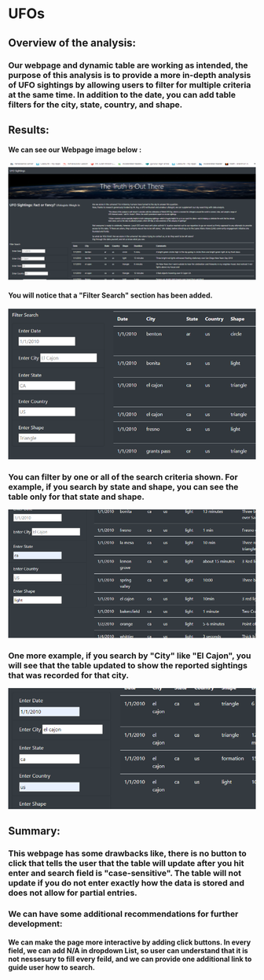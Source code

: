 # UFOs
## Overview of the analysis:
### Our webpage and dynamic table are working as intended, the purpose of this analysis is to provide a more in-depth analysis of UFO sightings by allowing users to filter for multiple criteria at the same time. In addition to the date, you can add table filters for the city, state, country, and shape.
## Results:
#### We can see our Webpage image below :
![Web Page](https://github.com/Rubina-Shrivastava/UFOs/blob/main/static/images/web%20page.png)
#### You will notice that a "Filter Search" section has been added.
![Filter Search](https://github.com/Rubina-Shrivastava/UFOs/blob/main/static/images/filter%20search.png)
### You can filter by one or all of the search criteria shown. For example, if you search by state and shape, you can see the table only for that state and shape.
![Search by State and Shape](https://github.com/Rubina-Shrivastava/UFOs/blob/main/static/images/filter%20by%20state%20and%20shape.png)
### One more example, if you search by "City" like "El Cajon", you will see that the table updated to show the reported sightings that was recorded for that city.
![Search by city](https://github.com/Rubina-Shrivastava/UFOs/blob/main/static/images/filter%20with%20city%20el%20cajon.png)
## Summary:
### This webpage has some drawbacks like, there is no button to click that tells the user that the table will update after you hit enter and  search field is "case-sensitive". The table will not update if you do not enter exactly how the data is stored and does not allow for partial entries.
###  We can have some additional recommendations for further development:
#### We can make the page more interactive by adding click buttons.  In every field, we can add N/A in dropdown List, so user can understand that it is not nessesury to fill every feild, and we can provide one additional link to guide user how to search.
